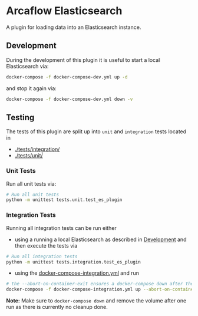 # Arcaflow Elasticsearch

A plugin for loading data into an Elasticsearch instance.

## Development

During the development of this plugin it is useful to start a local Elasticsearch via:
```bash
docker-compose -f docker-compose-dev.yml up -d
```

and stop it again via:
```bash
docker-compose -f docker-compose-dev.yml down -v
```

## Testing

The tests of this plugin are split up into `unit` and `integration` tests located in 
- [./tests/integration/](./tests/integration/)
- [./tests/unit/](./tests/unit/)

### Unit Tests

Run all unit tests via:
```bash
# Run all unit tests
python -m unittest tests.unit.test_es_plugin
```

### Integration Tests

Running all integration tests can be run either 
- using a running a local Elasticsearch as described in [Development](#development) and then execute the tests via
```bash
# Run all integration tests
python -m unittest tests.integration.test_es_plugin
```

- using the [docker-compose-integration.yml](./docker-compose-integration.yml) and run
```bash
# the --abort-on-container-exit ensures a docker-compose down after the tests have run
docker-compose -f docker-compose-integration.yml up --abort-on-container-exit
```

__Note:__ Make sure to `docker-compose down` and remove the volume after one run as there is currently no cleanup done. 
